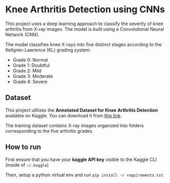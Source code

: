 # Knee Arthritis Detection using CNNs

This project uses a deep learning approach to classify the severity of knee arthritis from X-ray images. The model is built using a Convolutional Neural Network (CNN).

The model classifies knee X-rays into five distinct stages according to the Kellgren-Lawrence (KL) grading system:

  * Grade 0: Normal
  * Grade 1: Doubtful
  * Grade 2: Mild
  * Grade 3: Moderate
  * Grade 4: Severe

## Dataset

This project utilizes the **Annotated Dataset for Knee Arthritis Detection** available on Kaggle. You can download it from [this link](https://www.kaggle.com/datasets/hafiznouman786/annotated-dataset-for-knee-arthritis-detection).

The training dataset contains X-ray images organized into folders corresponding to the five arthritis grades.

## How to run
First ensure that you have your **kaggle API key** visible to the Kaggle CLI (inside of `~/.kaggle`)

Then, setup a python virtual env and run `pip install -r requirements.txt`
